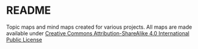 # README
Topic maps and mind maps created for various projects. All maps are made available under [Creative Commons Attribution-ShareAlike 4.0 International Public License](https://creativecommons.org/licenses/by-sa/4.0/legalcode) 
